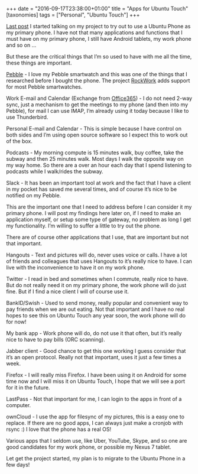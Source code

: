 +++
date = "2016-09-17T23:38:00+01:00"
title = "Apps for Ubuntu Touch"
[taxonomies]
tags = ["Personal", "Ubuntu Touch"]
+++

[Last post][1] I started talking on my project to try out to use a Ubuntu Phone as my primary phone. I have not that many applications and functions that I must have on my primary phone, I still have Android tablets, my work phone and so on ...

But these are the critical things that I’m so used to have with me all the time, these things are important.

[Pebble][2] - I love my Pebble smartwatch and this was one of the things that I researched before I bought the phone. The project [RockWork][3] adds support for most Pebble smartwatches.

Work E-mail and Calendar (Exchange from [Office365][4]) - I do not need 2-way sync, just a mechanism to get the meetings to my phone (and then into my Pebble), for mail I can use IMAP, I’m already using it today because I like to use Thunderbird.

Personal E-mail and Calendar - This is simple because I have control on both sides and I’m using open source software so I expect this to work out of the box.

Podcasts - My morning compute is 15 minutes walk, buy coffee, take the subway and then 25 minutes walk. Most days I walk the opposite way on my way home. So there are a over an hour each day that I spend listening to podcasts while I walk/rides the subway.

Slack - It has been an important tool at work and the fact that I have a client in my pocket has saved me several times, and of course it’s nice to be notified on my Pebble.

This are the important one that I need to address before I can consider it my primary phone. I will post my findings here later on, if I need to make an application myself, or setup some type of gateway, no problem as long I get my functionality. I’m willing to suffer a little to try out the phone.

There are of course other applications that I use, that are important but not that important.

Hangouts - Text and pictures will do, never uses voice or calls. I have a lot of friends and colleagues that uses Hangouts to it’s really nice to have. I can live with the inconvenience to have it on my work phone.

Twitter - I read in bed and sometimes when I commute, really nice to have. But do not really need it on my primary phone, the work phone will do just fine. But if I find a nice client I will of course use it.

BankID/Swish - Used to send money, really popular and convenient way to pay friends when we are out eating. Not that important and I have no real hopes to see this on Ubuntu Touch any year soon, the work phone will do for now!

My bank app - Work phone will do, do not use it that often, but it’s really nice to have to pay bills (ORC scanning).

Jabber client - Good chance to get this one working I guess consider that it’s an open protocol. Really not that important, uses it just a few times a week.

Firefox - I will really miss Firefox. I have been using it on Android for some time now and I will miss it on Ubuntu Touch, I hope that we will see a port for it in the future.

LastPass - Not that important for me, I can login to the apps in front of a computer.

ownCloud - I use the app for filesync of my pictures, this is a easy one to replace. If there are no good apps, I can always just make a cronjob with rsync :) I love that the phone has a real OS!

Various apps that I seldom use, like Uber, YouTube, Skype, and so one are good candidates for my work phone, or possible my Nexus 7 tablet.

Let get the project started, my plan is to migrate to the Ubuntu Phone in a few days!

[1]: https://nsg.cc/post/2016/meizu-pro-5/
[2]: https://www.pebble.com/
[3]: https://launchpad.net/rockwork
[4]: https://en.wikipedia.org/wiki/Office_365
